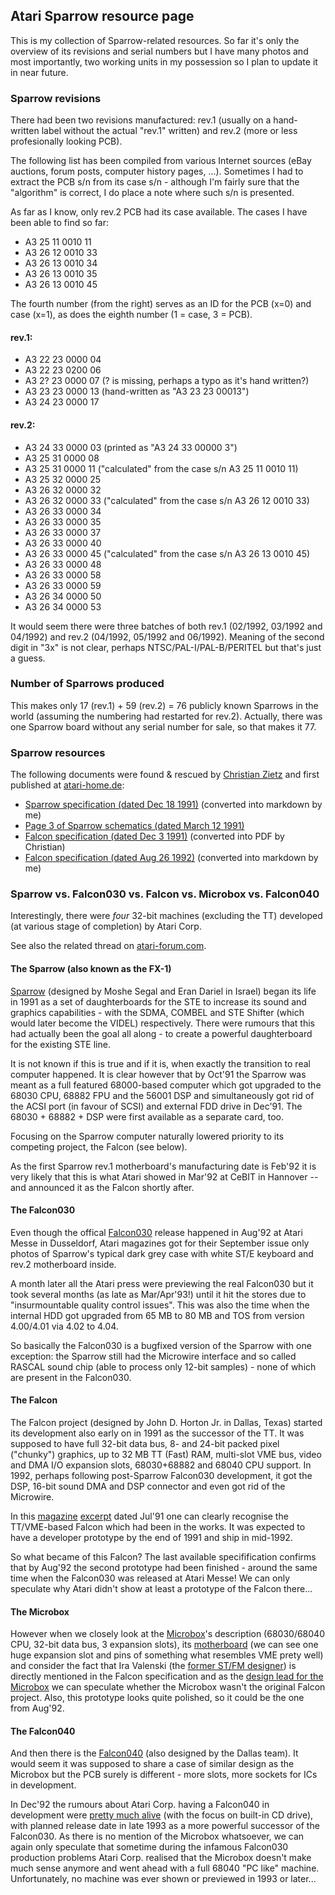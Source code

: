 ## Atari Sparrow resource page

This is my collection of Sparrow-related resources. So far it's only the overview of its revisions and serial numbers but I have many photos and most importantly, two working units in my possession so I plan to update it in near future.

### Sparrow revisions

There had been two revisions manufactured: rev.1 (usually on a hand-written label without the actual "rev.1" written) and rev.2 (more or less profesionally looking PCB).

The following list has been compiled from various Internet sources (eBay auctions, forum posts, computer history pages, ...). Sometimes I had to extract the PCB s/n from its case s/n - although I'm fairly sure that the "algorithm" is correct, I do place a note where such s/n is presented.

As far as I know, only rev.2 PCB had its case available. The cases I have been able to find so far:
- A3 25 11 0010 11
- A3 26 12 0010 33
- A3 26 13 0010 34
- A3 26 13 0010 35
- A3 26 13 0010 45

The fourth number (from the right) serves as an ID for the PCB (x=0) and case (x=1), as does the eighth number (1 = case, 3 = PCB).

#### rev.1:
- A3 22 23 0000 04
- A3 22 23 0200 06
- A3 2? 23 0000 07 (? is missing, perhaps a typo as it's hand written?)
- A3 23 23 0000 13 (hand-written as "A3 23 23 00013")
- A3 24 23 0000 17

#### rev.2:
- A3 24 33 0000 03 (printed as "A3 24 33 00000 3")
- A3 25 31 0000 08
- A3 25 31 0000 11 ("calculated" from the case s/n A3 25 11 0010 11)
- A3 25 32 0000 25
- A3 26 32 0000 32
- A3 26 32 0000 33 ("calculated" from the case s/n A3 26 12 0010 33)
- A3 26 33 0000 34
- A3 26 33 0000 35
- A3 26 33 0000 37
- A3 26 33 0000 40
- A3 26 33 0000 45 ("calculated" from the case s/n A3 26 13 0010 45)
- A3 26 33 0000 48
- A3 26 33 0000 58
- A3 26 33 0000 59
- A3 26 34 0000 50
- A3 26 34 0000 53

It would seem there were three batches of both rev.1 (02/1992, 03/1992 and 04/1992) and rev.2 (04/1992, 05/1992 and 06/1992). Meaning of the second digit in "3x" is not clear, perhaps NTSC/PAL-I/PAL-B/PERITEL but that's just a guess.

### Number of Sparrows produced

This makes only 17 (rev.1) + 59 (rev.2) = 76 publicly known Sparrows in the world (assuming the numbering had restarted for rev.2). Actually, there was one Sparrow board without any serial number for sale, so that makes it 77.

### Sparrow resources

The following documents were found & rescued by [Christian Zietz](https://www.chzsoft.de) and first published at [atari-home.de](https://forum.atari-home.de/index.php/topic,13380.msg214172.html#msg214172):

- [Sparrow specification (dated Dec 18 1991)](sparrow_specification_19911218.md) (converted into markdown by me)
- [Page 3 of Sparrow schematics (dated March 12 1991)](sparrow-schematic-march91-page3.pdf)
- [Falcon specification (dated Dec 3 1991)](falcon_specification_19911203.pdf) (converted into PDF by Christian)
- [Falcon specification (dated Aug 26 1992)](falcon_specification_19920826.md) (converted into markdown by me)

### Sparrow vs. Falcon030 vs. Falcon vs. Microbox vs. Falcon040

Interestingly, there were *four* 32-bit machines (excluding the TT) developed (at various stage of completion) by Atari Corp.

See  also the related thread on [atari-forum.com](https://www.atari-forum.com/viewtopic.php?p=310452).

#### The Sparrow (also known as the FX-1)

[Sparrow](https://www.maedicke.de/atari/hardware/sparrow.htm) (designed by Moshe Segal and Eran Dariel in Israel) began its life in 1991 as a set of daughterboards for the STE to increase its sound and graphics capabilities - with the SDMA, COMBEL and STE Shifter (which would later become the VIDEL) respectively. There were rumours that this had actually been the goal all along - to create a powerful daughterboard for the existing STE line.

It is not known if this is true and if it is, when exactly the transition to real computer happened. It is clear however that by Oct'91 the Sparrow was meant as a full featured 68000-based computer which got upgraded to the 68030 CPU, 68882 FPU and the 56001 DSP and simultaneously got rid of the ACSI port (in favour of SCSI) and external FDD drive in Dec'91. The 68030 + 68882 + DSP were first available as a separate card, too.

Focusing on the Sparrow computer naturally lowered priority to its competing project, the Falcon (see below).

As the first Sparrow rev.1 motherboard's manufacturing date is Feb'92 it is very likely that this is what Atari showed in Mar'92 at CeBIT in Hannover -- and announced it as the Falcon shortly after.

#### The Falcon030

Even though the offical [Falcon030](https://www.maedicke.de/atari/hardware/falcon.htm) release happened in Aug'92 at Atari Messe in Dusseldorf, Atari magazines got for their September issue only photos of Sparrow's typical dark grey case with white ST/E keyboard and rev.2 motherboard inside.

A month later all the Atari press were previewing the real Falcon030 but it took several months (as late as Mar/Apr'93!) until it hit the stores due to "insurmountable quality control issues". This was also the time when the internal HDD got upgraded from 65 MB to 80 MB and TOS from version 4.00/4.01 via 4.02 to 4.04.

So basically the Falcon030 is a bugfixed version of the Sparrow with one exception: the Sparrow still had the Microwire interface and so called RASCAL sound chip (able to process only 12-bit samples) - none of which are present in the Falcon030.

#### The Falcon

The Falcon project (designed by John D. Horton Jr. in Dallas, Texas) started its development also early on in 1991 as the successor of the TT. It was supposed to have full 32-bit data bus, 8- and 24-bit packed  pixel ("chunky") graphics, up to 32 MB TT (Fast) RAM, multi-slot VME bus, video and DMA I/O expansion slots, 68030+68882 and 68040 CPU support. In 1992, perhaps following post-Sparrow Falcon030 development, it got the DSP, 16-bit sound DMA and DSP connector and even got rid of the Microwire.

In this [magazine](91_falcon1.jpg) [excerpt](91_falcon2.jpg) dated Jul'91 one can clearly recognise the TT/VME-based Falcon which had been in the works. It was expected to have a developer prototype by the end of 1991 and ship in mid-1992.

So what became of this Falcon? The last available specifification confirms that by Aug'92 the second prototype had been finished - around the same time when the Falcon030 was released at Atari Messe! We can only speculate why Atari didn't show at least a prototype of the Falcon there...

#### The Microbox

However when we closely look at the [Microbox](https://www.maedicke.de/atari/hardware/microbox.htm)'s description (68030/68040 CPU, 32-bit data bus, 3 expansion slots), its [motherboard](https://www.computerhistory.org/collections/catalog/102672949) (we can see one huge expansion slot and pins of something what resembles VME prety well) and consider the fact that Ira Valenski (the [former ST/FM designer](http://www.computinghistory.org.uk/det/587/Atari-520-STM)) is directly mentioned in the Falcon specification and as the [design lead for the Microbox](http://www.atarimuseum.com/computers/16bits/falcon030/microbox/index.htm) we can speculate whether the Microbox wasn't the original Falcon project. Also, this prototype looks quite polished, so it could be the one from Aug'92.

#### The Falcon040

And then there is the [Falcon040](https://www.maedicke.de/atari/hardware/falcon040.htm) (also designed by the Dallas team). It would seem it was supposed to share a case of similar design as the Microbox but the PCB surely is different - more slots, more sockets for ICs in development.

In Dec'92 the rumours about Atari Corp. having a Falcon040 in development were [pretty much alive](atari-st-format-issue-041_11.jpg) (with the focus on built-in CD drive), with planned release date in late 1993 as a more powerful successor of the Falcon030. As there is no mention of the Microbox whatsoever, we can again only speculate that sometime during the infamous Falcon030 production problems Atari Corp. realised that the Microbox doesn't make much sense anymore and went ahead with a full 68040 "PC like" machine. Unfortunately, no machine was ever shown or previewed in 1993 or later...
